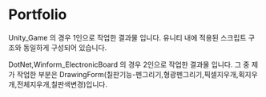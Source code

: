 # Portfolio
Unity_Game 의 경우 1인으로 작업한 결과물 입니다.
유니티 내에 적용된 스크립트 구조와 동일하게 구성되어 있습니다.

DotNet,Winform_ElectronicBoard 의 경우 2인으로 작업한 결과물 입니다.
그 중 제가 작업한 부분은 DrawingForm(칠판기능-펜그리기,형광펜그리기,픽셀지우개,획지우개,전체지우개,칠판색변경)입니다.
